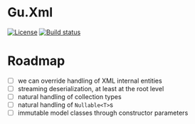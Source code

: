 # Gu.Xml
[![License](https://img.shields.io/badge/license-MIT-blue.svg)](LICENSE)
[![Build status](https://ci.appveyor.com/api/projects/status/m3b1yj38ke9odxfd/branch/master?svg=true)](https://ci.appveyor.com/project/JohanLarsson/gu-xml/branch/master)

# Roadmap

- [ ] we can override handling of XML internal entities
- [ ] streaming deserialization, at least at the root level
- [ ] natural handling of collection types
- [ ] natural handling of `Nullable<T>`s
- [ ] immutable model classes through constructor parameters
